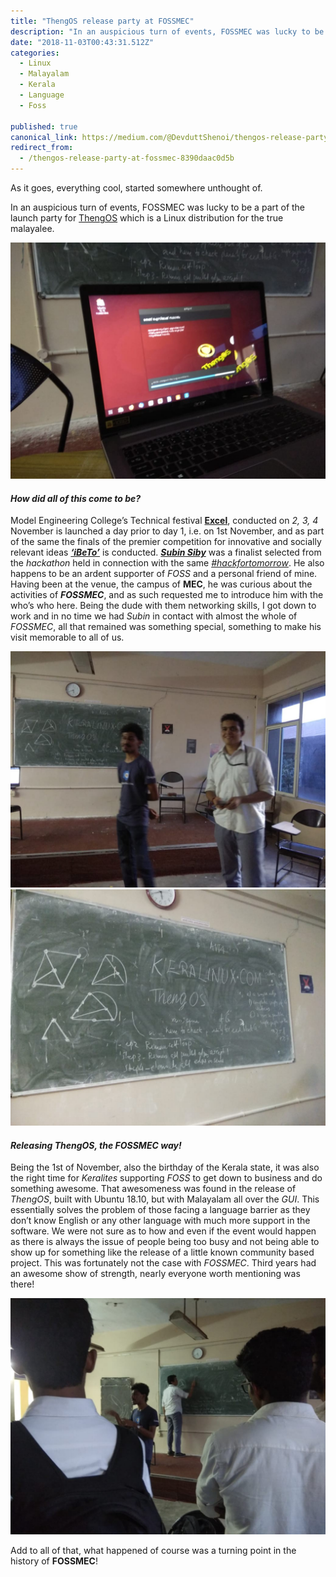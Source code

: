 ```yaml
---
title: "ThengOS release party at FOSSMEC"
description: "In an auspicious turn of events, FOSSMEC was lucky to be a part of the launch party for ThengOS which is a Linux distribution for the true malayalee. Model Engineering College’s Technical festival…"
date: "2018-11-03T00:43:31.512Z"
categories: 
  - Linux
  - Malayalam
  - Kerala
  - Language
  - Foss

published: true
canonical_link: https://medium.com/@DevduttShenoi/thengos-release-party-at-fossmec-8390daac0d5b
redirect_from:
  - /thengos-release-party-at-fossmec-8390daac0d5b
---
```


As it goes, everything cool, started somewhere unthought of.

In an auspicious turn of events, FOSSMEC was lucky to be a part of the launch party for [ThengOS](http://keralinux.com) which is a Linux distribution for the true malayalee.

![](./asset-1.jpeg)

#### _How did all of this come to be?_

Model Engineering College’s Technical festival [**Excel**](https://excelmec.org), conducted on _2, 3, 4_ November is launched a day prior to day 1, i.e. on 1st November, and as part of the same the finals of the premier competition for innovative and socially relevant ideas [**_‘iBeTo’_**](http://ibeto.excelmec.org) is conducted. [**_Subin Siby_**](https://subinsb.com) was a finalist selected from the _hackathon_ held in connection with the same [_#hackfortomorrow_](https://hackfortomorrow.excelmec.org). He also happens to be an ardent supporter of _FOSS_ and a personal friend of mine. Having been at the venue, the campus of **MEC**, he was curious about the activities of **_FOSSMEC_**, and as such requested me to introduce him with the who’s who here. Being the dude with them networking skills, I got down to work and in no time we had _Subin_ in contact with almost the whole of _FOSSMEC_, all that remained was something special, something to make his visit memorable to all of us.

![](./asset-2.jpeg)![](./asset-3.jpeg)

#### _Releasing ThengOS, the FOSSMEC way!_

Being the 1st of November, also the birthday of the Kerala state, it was also the right time for _Keralites_ supporting _FOSS_ to get down to business and do something awesome. That awesomeness was found in the release of _ThengOS_, built with Ubuntu 18.10, but with Malayalam all over the _GUI_. This essentially solves the problem of those facing a language barrier as they don’t know English or any other language with much more support in the software. We were not sure as to how and even if the event would happen as there is always the issue of people being too busy and not being able to show up for something like the release of a little known community based project. This was fortunately not the case with _FOSSMEC_. Third years had an awesome show of strength, nearly everyone worth mentioning was there!

![](./asset-4.jpeg)

Add to all of that, what happened of course was a turning point in the history of **FOSSMEC**!
